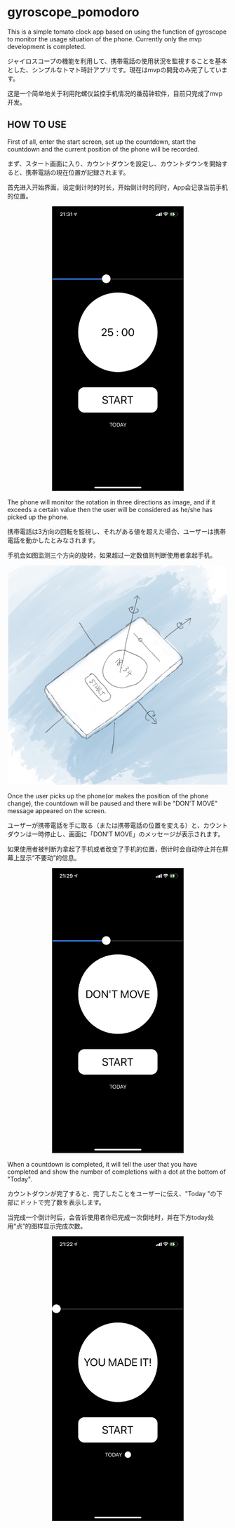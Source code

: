 # gyroscope_pomodoro

This is a simple tomato clock app based on using the function of gyroscope to monitor the usage situation of the phone. Currently only the mvp development is completed.

ジャイロスコープの機能を利用して、携帯電話の使用状況を監視することを基本とした、シンプルなトマト時計アプリです。現在はmvpの開発のみ完了しています。

这是一个简单地关于利用陀螺仪监控手机情况的番茄钟软件，目前只完成了mvp开发。

## HOW TO USE
First of all, enter the start screen, set up the countdown, start the countdown and the current position of the phone will be recorded.

まず、スタート画面に入り、カウントダウンを設定し、カウントダウンを開始すると、携帯電話の現在位置が記録されます。

首先进入开始界面，设定倒计时的时长，开始倒计时的同时，App会记录当前手机的位置。

<div align=center><img src="https://github.com/xieweicong/gyroscope_pomodoro/blob/main/image/start.PNG" alt="Editor" width="300"></div>

The phone will monitor the rotation in three directions as image, and if it exceeds a certain value then the user will be considered as he/she has picked up the phone.

携帯電話は3方向の回転を監視し、それがある値を超えた場合、ユーザーは携帯電話を動かしたとみなされます。

手机会如图监测三个方向的旋转，如果超过一定数值则判断使用者拿起手机。

<div align=center><img src="https://github.com/xieweicong/gyroscope_pomodoro/blob/main/image/gyroscope.jpg" alt="Editor" width="500"></div>

Once the user picks up the phone(or makes the position of the phone change), the countdown will be paused and there will be "DON'T MOVE" message appeared on the screen.

ユーザーが携帯電話を手に取る（または携帯電話の位置を変える）と、カウントダウンは一時停止し、画面に「DON'T MOVE」のメッセージが表示されます。

如果使用者被判断为拿起了手机或者改变了手机的位置，倒计时会自动停止并在屏幕上显示“不要动”的信息。

<div align=center><img src="https://github.com/xieweicong/gyroscope_pomodoro/blob/main/image/don't_move.PNG" alt="Editor" width="300"></div>

When a countdown is completed, it will tell the user that you have completed and show the number of completions with a dot at the bottom of "Today".

カウントダウンが完了すると、完了したことをユーザーに伝え、"Today "の下部にドットで完了数を表示します。

当完成一个倒计时后，会告诉使用者你已完成一次倒地时，并在下方today处用“点”的图样显示完成次数。

<div align=center><img src="https://github.com/xieweicong/gyroscope_pomodoro/blob/main/image/you_made_it.PNG" alt="Editor" width="300"></div>
